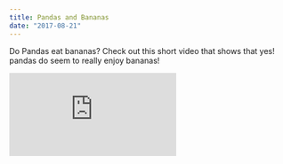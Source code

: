 ```yaml
---
title: Pandas and Bananas
date: "2017-08-21"
---
```


Do Pandas eat bananas? Check out this short video that shows that yes! pandas do
seem to really enjoy bananas!

<div class="iframe-container">
    <iframe src="https://www.youtube.com/embed/4SZl1r2O_bY" frameborder="0" allowfullscreen></iframe>
</div>
